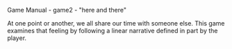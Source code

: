 Game Manual - game2 - "here and there"

At one point or another, we all share our time with someone else. This game examines that feeling by following a linear narrative defined in part by the player.
